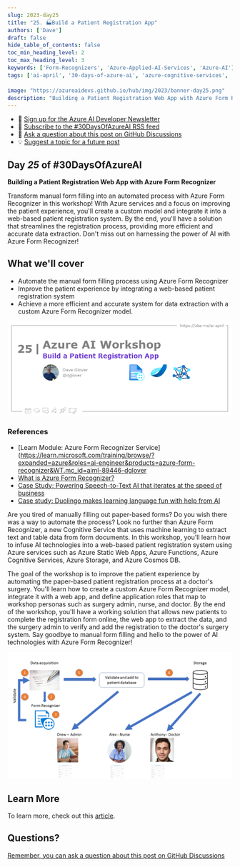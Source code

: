```yaml
---
slug: 2023-day25
title: "25. 🏭Build a Patient Registration App"
authors: ['Dave']
draft: false
hide_table_of_contents: false
toc_min_heading_level: 2
toc_max_heading_level: 3
keywords: ['Form-Recognizers', 'Azure-Applied-AI-Services', 'Azure-AI']
tags: ['ai-april', '30-days-of-azure-ai', 'azure-cognitive-services', 'app-developers', 'workshop']

image: "https://azureaidevs.github.io/hub/img/2023/banner-day25.png"
description: "Building a Patient Registration Web App with Azure Form Recognizer https://azureaidevs.github.io/hub/blog/2023-day25 #30DaysOfAzureAI #AzureAiDevs #AI #AzureFormRecognizer"
---
```


<head>

  <link rel="canonical" href="https://newpatiente2e.github.io/docs/"  />

</head>

- 📧 [Sign up for the Azure AI Developer Newsletter](https://aka.ms/azure-ai-dev-newsletter)
- 📰 [Subscribe to the #30DaysOfAzureAI RSS feed](https://azureaidevs.github.io/hub/blog/rss.xml)
- 📌 [Ask a question about this post on GitHub Discussions](https://github.com/AzureAiDevs/hub/discussions/categories/25-build-a-patient-registration-app)
- 💡 [Suggest a topic for a future post](https://github.com/AzureAiDevs/hub/discussions/categories/call-for-content)

## Day _25_ of #30DaysOfAzureAI

<!-- README
The following description is also used for the tweet. So it should be action oriented and grab attention 
If you update the description, please update the description: in the frontmatter as well.
-->

**Building a Patient Registration Web App with Azure Form Recognizer**

<!-- README
The following is the intro to the post. It should be a short teaser for the post.
-->

Transform manual form filling into an automated process with Azure Form Recognizer in this workshop! With Azure services and a focus on improving the patient experience, you'll create a custom model and integrate it into a web-based patient registration system. By the end, you'll have a solution that streamlines the registration process, providing more efficient and accurate data extraction. Don't miss out on harnessing the power of AI with Azure Form Recognizer!

## What we'll cover

<!-- README
The following list is the main points of the post. There should be 3-4 main points.
 -->


- Automate the manual form filling process using Azure Form Recognizer
- Improve the patient experience by integrating a web-based patient registration system
- Achieve a more efficient and accurate system for data extraction with a custom Azure Form Recognizer model. 

<!-- 
- Main point 1
- Main point 2
- Main point 3 
- Main point 4
-->

![Image banner for day 25](./../../../static/img/2023/banner-day25.png)

<!-- README
Add or update a list relevant references here. These could be links to other blog posts, Microsoft Learn Module, videos, or other resources.
-->


### References

- [Learn Module: Azure Form Recognizer Service](https://learn.microsoft.com/training/browse/?expanded=azure&roles=ai-engineer&products=azure-form-recognizer&WT.mc_id=aiml-89446-dglover
- [What is Azure Form Recognizer?](https://learn.microsoft.com/azure/applied-ai-services/form-recognizer/overview?view=form-recog-3.0.0&WT.mc_id=aiml-89446-dglover)
- [Case Study: Powering Speech-to-Text AI that iterates at the speed of business](https://startups.microsoft.com/blog/powering-speech-to-text-ai?WT.mc_id=aiml-89446-dglover)
- [Case study: Duolingo makes learning language fun with help from AI](https://startups.microsoft.com/blog/duolingo-makes-learning-language-fun-with-help-from-ai?WT.mc_id=aiml-89446-dglover)


<!-- README
The following is the body of the post. It should be an overview of the post that you are referencing.
See the Learn More section, if you supplied a canonical link, then will be displayed here.
-->


Are you tired of manually filling out paper-based forms? Do you wish there was a way to automate the process? Look no further than Azure Form Recognizer, a new Cognitive Service that uses machine learning to extract text and table data from form documents. In this workshop, you'll learn how to infuse AI technologies into a web-based patient registration system using Azure services such as Azure Static Web Apps, Azure Functions, Azure Cognitive Services, Azure Storage, and Azure Cosmos DB.

The goal of the workshop is to improve the patient experience by automating the paper-based patient registration process at a doctor's surgery. You'll learn how to create a custom Azure Form Recognizer model, integrate it with a web app, and define application roles that map to workshop personas such as surgery admin, nurse, and doctor. By the end of the workshop, you'll have a working solution that allows new patients to complete the registration form online, the web app to extract the data, and the surgery admin to verify and add the registration to the doctor's surgery system. Say goodbye to manual form filling and hello to the power of AI technologies with Azure Form Recognizer!

![](image.png)

## Learn More

To learn more, check out this [article](https://newpatiente2e.github.io/docs/).


## Questions?

[Remember, you can ask a question about this post on GitHub Discussions](https://github.com/AzureAiDevs/Discussions/discussions/categories/25-build-a-patient-registration-app)